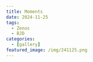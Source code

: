 ```yaml
---
title: Moments
date: 2024-11-25
tags:
  - Zenos
  - BJD
categories:
  - [gallery]
featured_image: /img/241125.png
---
```

